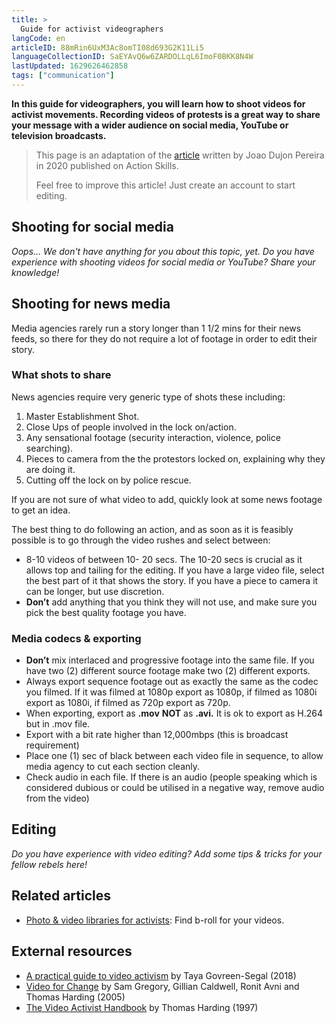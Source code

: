 ```yaml
---
title: >
  Guide for activist videographers
langCode: en
articleID: 88mRin6UxM3Ac8omTI08d693G2K11Li5
languageCollectionID: SaEYAvQ6w6ZARDOLLqL6ImoF0BKK8N4W
lastUpdated: 1629626462858
tags: ["communication"]
---
```


**In this guide for videographers, you will learn how to shoot videos for activist movements. Recording videos of protests is a great way to share your message with a wider audience on social media, YouTube or television broadcasts.**

> This page is an adaptation of the [article](https://actionskills.co/resource/recommended-video-specs/) written by Joao Dujon Pereira in 2020 published on Action Skills.
> 
> Feel free to improve this article! Just create an account to start editing.

## Shooting for social media

_Oops… We don't have anything for you about this topic, yet. Do you have experience with shooting videos for social media or YouTube? Share your knowledge!_

## Shooting for news media

Media agencies rarely run a story longer than 1 1/2 mins for their news feeds, so there for they do not require a lot of footage in order to edit their story.

### What shots to share

News agencies require very generic type of shots these including:

1.  Master Establishment Shot.
2.  Close Ups of people involved in the lock on/action.
3.  Any sensational footage (security interaction, violence, police searching).
4.  Pieces to camera from the the protestors locked on, explaining why they are doing it.
5.  Cutting off the lock on by police rescue.

If you are not sure of what video to add, quickly look at some news footage to get an idea.

The best thing to do following an action, and as soon as it is feasibly possible is to go through the video rushes and select between:

-   8-10 videos of between 10- 20 secs. The 10-20 secs is crucial as it allows top and tailing for the editing. If you have a large video file, select the best part of it that shows the story. If you have a piece to camera it can be longer, but use discretion.
-   **Don’t** add anything that you think they will not use, and make sure you pick the best quality footage you have.

### Media codecs & exporting

-   **Don’t** mix interlaced and progressive footage into the same file. If you have two (2) different source footage make two (2) different exports.
-   Always export sequence footage out as exactly the same as the codec you filmed. If it was filmed at 1080p export as 1080p, if filmed as 1080i export as 1080i, if filmed as 720p export as 720p.
-   When exporting, export as **.mov** **NOT** as **.avi.** It is ok to export as H.264 but in .mov file.
-   Export with a bit rate higher than 12,000mbps (this is broadcast requirement)
-   Place one (1) sec of black between each video file in sequence, to allow media agency to cut each section cleanly.
-   Check audio in each file. If there is an audio (people speaking which is considered dubious or could be utilised in a negative way, remove audio from the video)

## Editing

_Do you have experience with video editing? Add some tips & tricks for your fellow rebels here!_

<div></div>

## Related articles

-   [Photo & video libraries for activists](/tools/photo-video): Find b-roll for your videos.

## External resources

-   [A practical guide to video activism](https://www.nonviolence.wri-irg.org/en/resources/2018/practical-guide-video-activism) by Taya Govreen-Segal (2018)
-   [Video for Change](https://library.witness.org/product/video-change-book-all-chapters/) by Sam Gregory, Gillian Caldwell, Ronit Avni and Thomas Harding (2005)
-   [The Video Activist Handbook](https://books.google.nl/books/about/The_Video_Activist_Handbook.html?id=5L9pAAAAMAAJ&redir_esc=y) by Thomas Harding (1997)